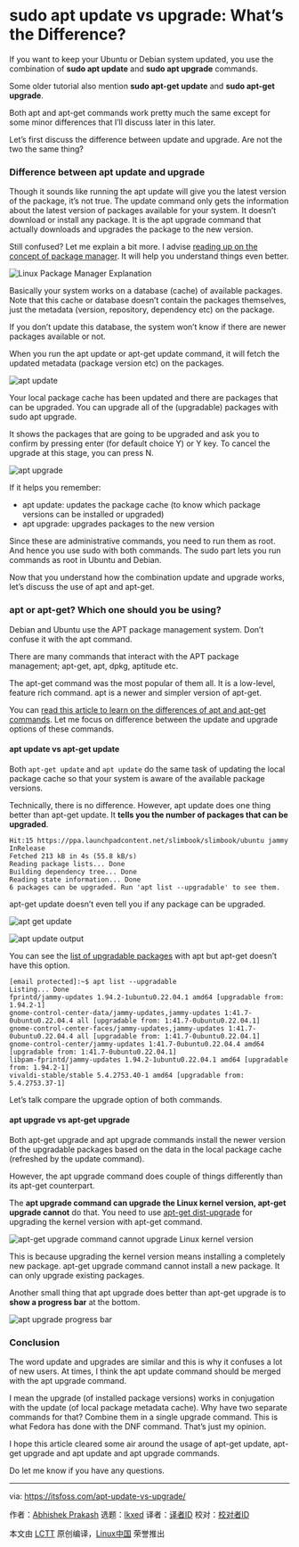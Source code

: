[#]: subject: "sudo apt update vs upgrade: What’s the Difference?"
[#]: via: "https://itsfoss.com/apt-update-vs-upgrade/"
[#]: author: "Abhishek Prakash https://itsfoss.com/"
[#]: collector: "lkxed"
[#]: translator: " "
[#]: reviewer: " "
[#]: publisher: " "
[#]: url: " "

sudo apt update vs upgrade: What’s the Difference?
======

If you want to keep your Ubuntu or Debian system updated, you use the combination of **sudo apt update** and **sudo apt upgrade** commands.

Some older tutorial also mention **sudo apt-get update** and **sudo apt-get upgrade**.

Both apt and apt-get commands work pretty much the same except for some minor differences that I’ll discuss later in this later.

Let’s first discuss the difference between update and upgrade. Are not the two the same thing?

### Difference between apt update and upgrade

Though it sounds like running the apt update will give you the latest version of the package, it’s not true. The update command only gets the information about the latest version of packages available for your system. It doesn’t download or install any package. It is the apt upgrade command that actually downloads and upgrades the package to the new version.

Still confused? Let me explain a bit more. I advise [reading up on the concept of package manager][1]. It will help you understand things even better.

![Linux Package Manager Explanation][2]

Basically your system works on a database (cache) of available packages. Note that this cache or database doesn’t contain the packages themselves, just the metadata (version, repository, dependency etc) on the package.

If you don’t update this database, the system won’t know if there are newer packages available or not.

When you run the apt update or apt-get update command, it will fetch the updated metadata (package version etc) on the packages.

![apt update][3]

Your local package cache has been updated and there are packages that can be upgraded. You can upgrade all of the (upgradable) packages with sudo apt upgrade.

It shows the packages that are going to be upgraded and ask you to confirm by pressing enter (for default choice Y) or Y key. To cancel the upgrade at this stage, you can press N.

![apt upgrade][4]

If it helps you remember:

* apt update: updates the package cache (to know which package versions can be installed or upgraded)
* apt upgrade: upgrades packages to the new version

Since these are administrative commands, you need to run them as root. And hence you use sudo with both commands. The sudo part lets you run commands as root in Ubuntu and Debian.

Now that you understand how the combination update and upgrade works, let’s discuss the use of apt and apt-get.

### apt or apt-get? Which one should you be using?

Debian and Ubuntu use the APT package management system. Don’t confuse it with the apt command.

There are many commands that interact with the APT package management; apt-get, apt, dpkg, aptitude etc.

The apt-get command was the most popular of them all. It is a low-level, feature rich command. apt is a newer and simpler version of apt-get.

You can [read this article to learn on the differences of apt and apt-get commands][5]. Let me focus on difference between the update and upgrade options of these commands.

#### apt update vs apt-get update

Both `apt-get update` and `apt update` do the same task of updating the local package cache so that your system is aware of the available package versions.

Technically, there is no difference. However, apt update does one thing better than apt-get update. It **tells you the number of packages that can be upgraded**.

```
Hit:15 https://ppa.launchpadcontent.net/slimbook/slimbook/ubuntu jammy InRelease
Fetched 213 kB in 4s (55.8 kB/s)
Reading package lists... Done
Building dependency tree... Done
Reading state information... Done
6 packages can be upgraded. Run 'apt list --upgradable' to see them.
```

apt-get update doesn’t even tell you if any package can be upgraded.

![apt get update][6]

![apt update output][7]

You can see the [list of upgradable packages][8] with apt but apt-get doesn’t have this option.

```
[email protected]:~$ apt list --upgradable 
Listing... Done
fprintd/jammy-updates 1.94.2-1ubuntu0.22.04.1 amd64 [upgradable from: 1.94.2-1]
gnome-control-center-data/jammy-updates,jammy-updates 1:41.7-0ubuntu0.22.04.4 all [upgradable from: 1:41.7-0ubuntu0.22.04.1]
gnome-control-center-faces/jammy-updates,jammy-updates 1:41.7-0ubuntu0.22.04.4 all [upgradable from: 1:41.7-0ubuntu0.22.04.1]
gnome-control-center/jammy-updates 1:41.7-0ubuntu0.22.04.4 amd64 [upgradable from: 1:41.7-0ubuntu0.22.04.1]
libpam-fprintd/jammy-updates 1.94.2-1ubuntu0.22.04.1 amd64 [upgradable from: 1.94.2-1]
vivaldi-stable/stable 5.4.2753.40-1 amd64 [upgradable from: 5.4.2753.37-1]
```

Let’s talk compare the upgrade option of both commands.

#### apt upgrade vs apt-get upgrade

Both apt-get upgrade and apt upgrade commands install the newer version of the upgradable packages based on the data in the local package cache (refreshed by the update command).

However, the apt upgrade command does couple of things differently than its apt-get counterpart.

The **apt upgrade command can upgrade the Linux kernel version, apt-get upgrade cannot** do that. You need to use [apt-get dist-upgrade][9] for upgrading the kernel version with apt-get command.

![apt-get upgrade command cannot upgrade Linux kernel version][10]

This is because upgrading the kernel version means installing a completely new package. apt-get upgrade command cannot install a new package. It can only upgrade existing packages.

Another small thing that apt upgrade does better than apt-get upgrade is to **show a progress bar** at the bottom.

![apt upgrade progress bar][11]

### Conclusion

The word update and upgrades are similar and this is why it confuses a lot of new users. At times, I think the apt update command should be merged with the apt upgrade command.

I mean the upgrade (of installed package versions) works in conjugation with the update (of local package metadata cache). Why have two separate commands for that? Combine them in a single upgrade command. This is what Fedora has done with the DNF command. That’s just my opinion.

I hope this article cleared some air around the usage of apt-get update, apt-get upgrade and apt update and apt upgrade commands.

Do let me know if you have any questions.

--------------------------------------------------------------------------------

via: https://itsfoss.com/apt-update-vs-upgrade/

作者：[Abhishek Prakash][a]
选题：[lkxed][b]
译者：[译者ID](https://github.com/译者ID)
校对：[校对者ID](https://github.com/校对者ID)

本文由 [LCTT](https://github.com/LCTT/TranslateProject) 原创编译，[Linux中国](https://linux.cn/) 荣誉推出

[a]: https://itsfoss.com/
[b]: https://github.com/lkxed
[1]: https://itsfoss.com/package-manager/
[2]: https://itsfoss.com/wp-content/uploads/2020/10/linux-package-manager-explanation.png
[3]: https://itsfoss.com/wp-content/uploads/2022/08/apt-update.png
[4]: https://itsfoss.com/wp-content/uploads/2022/08/apt-upgrade.png
[5]: https://itsfoss.com/apt-get-upgrade-vs-dist-upgrade/
[6]: https://itsfoss.com/wp-content/uploads/2022/08/apt-get-update.png
[7]: https://itsfoss.com/wp-content/uploads/2022/08/apt-update-output.png
[8]: https://itsfoss.com/apt-list-upgradable/
[9]: https://itsfoss.com/apt-get-upgrade-vs-dist-upgrade/
[10]: https://itsfoss.com/wp-content/uploads/2022/08/apt-get-upgrade.png
[11]: https://itsfoss.com/wp-content/uploads/2022/08/apt-upgrade-progress-bar.png
